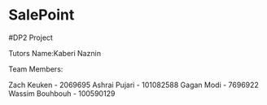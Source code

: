 # SalePoint

#DP2 Project


Tutors Name:Kaberi Naznin

Team Members: 

Zach Keuken - 2069695
Ashrai Pujari - 101082588
Gagan Modi - 7696922
Wassim Bouhbouh - 100590129
